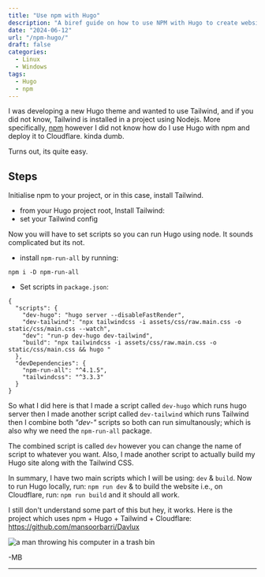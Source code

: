 ```yaml
---
title: "Use npm with Hugo"
description: "A biref guide on how to use NPM with Hugo to create website on the fly."
date: "2024-06-12"
url: "/npm-hugo/"
draft: false
categories:
  - Linux
  - Windows
tags:
  - Hugo
  - npm
---
```


I was developing a new Hugo theme and wanted to use Tailwind, and if you did not know, Tailwind is installed in a project using Nodejs. More specifically, [npm](https://www.npmjs.com/) however I did not know how do I use Hugo with npm and deploy it to Cloudflare. kinda dumb. 

Turns out, its quite easy. 

## Steps
Initialise npm to your project, or in this case, install Tailwind. 

- from your Hugo project root, Install Tailwind: 
- set your Tailwind config

Now you will have to set scripts so you can run Hugo using node. It sounds complicated but its not. 

- install `npm-run-all` by running: 
```
npm i -D npm-run-all
```

- Set scripts in `package.json`: 
```
{
  "scripts": {
    "dev-hugo": "hugo server --disableFastRender",
    "dev-tailwind": "npx tailwindcss -i assets/css/raw.main.css -o static/css/main.css --watch",
    "dev": "run-p dev-hugo dev-tailwind",
    "build": "npx tailwindcss -i assets/css/raw.main.css -o static/css/main.css && hugo "
  },
  "devDependencies": {
    "npm-run-all": "^4.1.5",
    "tailwindcss": "^3.3.3"
  }
}
```

So what I did here is that I made a script called `dev-hugo` which runs hugo server then I made another script called `dev-tailwind` which runs Tailwind then I combine both *"dev-"* scripts so both can run simultanously; which is also why we need the `npm-run-all` package. 

The combined script is called `dev` however you can change the name of script to whatever you want. Also, I made another script to actually build my Hugo site along with the Tailwind CSS. 

In summary, I have two main scripts which I will be using: `dev` & `build`. Now to run Hugo locally, run: `npm run dev` & to build the website i.e., on Cloudflare, run: `npm run build` and it should all work. 

I still don't understand some part of this but hey, it works. Here is the project which uses npm + Hugo + Tailwind + Cloudflare: https://github.com/mansoorbarri/Davlux 

![a man throwing his computer in a trash bin](https://media0.giphy.com/media/n9ewEcw0oyHEYEuH1c/giphy.gif?cid=6c09b952c006y487vdha53s91oql9chudnh5vqeoafochdus&ep=v1_internal_gif_by_id&rid=giphy.gif&ct=g)

-MB 

---
